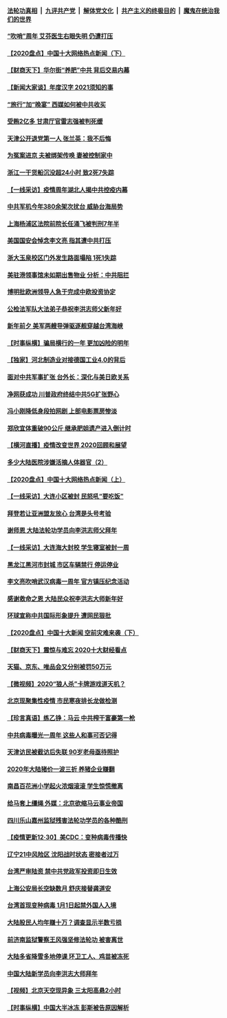 

####  [法轮功真相](../../../../basic/blob/master/README.md?t=01010301) &nbsp;|&nbsp; [九评共产党](../../../../9ping.md/blob/master/README.md?t=01010301) &nbsp;|&nbsp; [解体党文化](../../../../jtdwh.md/blob/master/README.md?t=01010301)  &nbsp;|&nbsp; [共产主义的终极目的](../../../../gczydzjmd.md/blob/master/README.md?t=01010301) &nbsp;|&nbsp; [魔鬼在统治我们的世界](../../../../mgztzwmdsj.md/blob/master/README.md?t=01010301) 

#### [“吹哨”周年 艾芬医生右眼失明 仍遭打压](../pages/nsc413/n12657760.md?t=01010301) 

#### [【2020盘点】中国十大网络热点新闻（下）](../pages/nsc413/n12652869.md?t=01010301) 

#### [【财商天下】华尔街“养肥”中共 背后交易内幕](../pages/nsc413/n12657637.md?t=01010301) 

#### [【新闻大家谈】年度汉字 2021须知的事](../pages/nsc413/n12657518.md?t=01010301) 

#### [“旅行”加“晚宴” 西媒如何被中共收买](../pages/nsc413/n12657410.md?t=01010301) 

#### [受贿2亿多 甘肃厅官雷志强被判死缓](../pages/nsc413/n12657015.md?t=01010301) 

#### [天津公开退党第一人 张兰英：我不后悔](../pages/nsc413/n12656051.md?t=01010301) 

#### [为冤案进京 夫被绑架传唤 妻被控制家中](../pages/nsc413/n12657290.md?t=01010301) 

#### [浙江一干货船沉没超24小时 致2死7失踪](../pages/nsc413/n12657103.md?t=01010301) 

#### [【一线采访】疫情周年湖北人揭中共控疫内幕](../pages/nsc413/n12655441.md?t=01010301) 

#### [中共军机今年380余架次扰台 威胁台海局势](../pages/nsc413/n12656731.md?t=01010301) 

#### [上海杨浦区法院前院长任涌飞被判刑7年半](../pages/nsc413/n12656848.md?t=01010301) 

#### [美国国安会悼念李文亮 指其遭中共打压](../pages/nsc413/n12656545.md?t=01010301) 

#### [浙大玉泉校区门外发生路面塌陷 1死1失踪](../pages/nsc413/n12656792.md?t=01010301) 

#### [美驻港领事馆未如期出售物业 分析：中共阻拦](../pages/nsc413/n12656610.md?t=01010301) 

#### [博明批欧洲领导人急于完成中欧投资协定](../pages/nsc413/n12655948.md?t=01010301) 

#### [公检法军队大法弟子恭祝李洪志师父新年好](../pages/nsc413/n12655581.md?t=01010301) 


#### [新年前夕 美军两艘导弹驱逐舰穿越台湾海峡](../pages/nsc413/n12656350.md?t=01010301) 

#### [【时事纵横】骗局横行的一年 更加凶险的明年](../pages/nsc413/n12656116.md?t=01010301) 

#### [【独家】河北制造业对接德国工业4.0的背后](../pages/nsc413/n12648368.md?t=01010301) 

#### [面对中共军事扩张 台外长：深化与美日欧关系](../pages/nsc413/n12656153.md?t=01010301) 

#### [净网获成功 川普政府终结中共5G扩张野心](../pages/nsc413/n12655851.md?t=01010301) 

#### [冯小刚降低身段拍网剧 上部电影票房惨淡](../pages/nsc413/n12655856.md?t=01010301) 

#### [郑欣宜体重破90公斤 继承肥姐遗产进入倒计时](../pages/nsc413/n12655381.md?t=01010301) 

#### [【横河直播】疫情改变世界 2020回顾和展望](../pages/nsc413/n12655944.md?t=01010301) 

#### [多少大陆医院涉嫌活摘人体器官（2）](../pages/nsc413/n12655589.md?t=01010301) 

#### [【2020盘点】中国十大网络热点新闻（上）](../pages/nsc413/n12652771.md?t=01010301) 

#### [【一线采访】大连小区被封 民怒吼“要吃饭”](../pages/nsc413/n12655702.md?t=01010301) 

#### [拜登若让亚洲盟友放心 台湾是头号考验](../pages/nsc413/n12655131.md?t=01010301) 

#### [谢师恩 大陆法轮功学员向李洪志师父拜年](../pages/nsc413/n12655210.md?t=01010301) 

#### [【一线采访】大连海大封校 学生寝室被封一周](../pages/nsc413/n12655590.md?t=01010301) 

#### [黑龙江黑河市封城 市区车辆禁行 停运停业](../pages/nsc413/n12655471.md?t=01010301) 

#### [李文亮吹哨武汉病毒一周年 官方镇压纪念活动](../pages/nsc413/n12655334.md?t=01010301) 

#### [感谢救命之恩 大陆民众祝李洪志大师新年好](../pages/nsc413/n12654344.md?t=01010301) 

#### [环球宣称中共国际形象提升 遭网民狠批](../pages/nsc413/n12655201.md?t=01010301) 

#### [【2020盘点】中国十大新闻 空前灾难来袭（下）](../pages/nsc413/n12648247.md?t=01010301) 

#### [【财商天下】震惊与难忘 2020十大财经看点](../pages/nsc413/n12655289.md?t=01010301) 

#### [天猫、京东、唯品会又分别被罚50万元](../pages/nsc413/n12654954.md?t=01010301) 

#### [【微视频】2020“狼人杀”卡牌游戏道天机？](../pages/nsc413/n12654854.md?t=01010301) 

#### [北京现聚集性疫情 市民寒夜排长龙做检测](../pages/nsc413/n12653840.md?t=01010301) 

#### [【珍言真语】练乙铮：马云 中共榨干富豪第一枪](../pages/nsc413/n12654636.md?t=01010301) 

#### [中共病毒曝光一周年 这些人和事可否记得](../pages/nsc413/n12653863.md?t=01010301) 

#### [天津访民被截访后失联 90岁老母亟待照护](../pages/nsc413/n12654325.md?t=01010301) 

#### [2020年大陆猪价一波三折 养猪企业赚翻](../pages/nsc413/n12654136.md?t=01010301) 

#### [南昌百花洲小学起火浓烟滚滚 学生惊慌撤离](../pages/nsc413/n12654205.md?t=01010301) 

#### [给马套上缰绳 外媒：北京欲缩马云事业帝国](../pages/nsc413/n12654709.md?t=01010301) 

#### [四川乐山嘉州监狱残害法轮功学员的各种酷刑](../pages/nsc413/n12651796.md?t=01010301) 

#### [【疫情更新12·30】美CDC：变种病毒传播快](../pages/nsc413/n12654235.md?t=01010301) 

#### [辽宁21中风险区 沈阳战时状态 密接者过万](../pages/nsc413/n12654232.md?t=01010301) 

#### [台湾严审陆资 禁中共党政军投资即日生效](../pages/nsc413/n12653727.md?t=01010301) 

#### [上海公安局长空缺数月 舒庆接替龚道安](../pages/nsc413/n12654105.md?t=01010301) 

#### [台湾首现变种病毒 1月1日起禁外国人入境](../pages/nsc413/n12653919.md?t=01010301) 

#### [大陆股民人均年赚十万？调查显示半数亏损](../pages/nsc413/n12653361.md?t=01010301) 

#### [前济南监狱警察王风强坚修法轮功 被害离世](../pages/nsc413/n12652898.md?t=01010301) 

#### [大陆多省降雪多地停课 环卫工人、鸡苗被冻死](../pages/nsc413/n12653517.md?t=01010301) 


#### [中国大陆新学员向李洪志大师拜年](../pages/nsc413/n12653054.md?t=01010301) 

#### [【视频】北京天空现异象 三太阳高悬2小时](../pages/nsc413/n12653365.md?t=01010301) 

#### [【时事纵横】中国大半冰冻 彭斯被告原因解析](../pages/nsc413/n12653390.md?t=01010301) 

